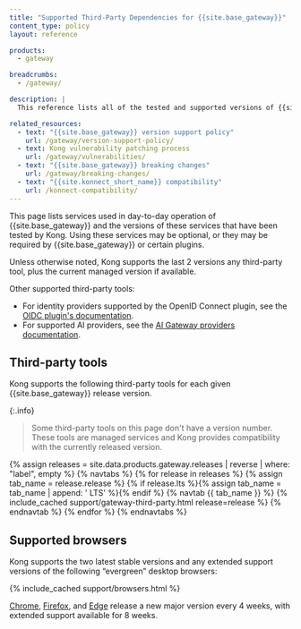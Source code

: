```yaml
---
title: "Supported Third-Party Dependencies for {{site.base_gateway}}"
content_type: policy
layout: reference

products:
  - gateway

breadcrumbs:
  - /gateway/

description: |
  This reference lists all of the tested and supported versions of {{site.base_gateway}}'s third-party dependencies.

related_resources:
  - text: "{{site.base_gateway}} version support policy"
    url: /gateway/version-support-policy/
  - text: Kong vulnerability patching process
    url: /gateway/vulnerabilities/
  - text: "{{site.base_gateway}} breaking changes"
    url: /gateway/breaking-changes/
  - text: "{{site.konnect_short_name}} compatibility"
    url: /konnect-compatibility/
---
```


This page lists services used in day-to-day operation of {{site.base_gateway}} and the versions of these services that have been tested by Kong.
Using these services may be optional, or they may be required by {{site.base_gateway}} or certain plugins.

Unless otherwise noted, Kong supports the last 2 versions any third-party tool, plus the current managed version if available.

Other supported third-party tools:
* For identity providers supported by the OpenID Connect plugin, see the [OIDC plugin's documentation](/plugins/openid-connect/#supported-identity-providers).
* For supported AI providers, see the [AI Gateway providers documentation](/ai-gateway/ai-providers/).

## Third-party tools

Kong supports the following third-party tools for each given {{site.base_gateway}} release version.

{:.info}
> Some third-party tools on this page don't have a version number. 
These tools are managed services and Kong provides compatibility with the currently released version.

{% assign releases = site.data.products.gateway.releases | reverse | where: "label", empty %}
{% navtabs %}
{% for release in releases %}
{% assign tab_name = release.release %}
{% if release.lts %}{% assign tab_name = tab_name | append: ' LTS' %}{% endif %}
{% navtab {{ tab_name }} %}
  {% include_cached support/gateway-third-party.html release=release %}
{% endnavtab %}
{% endfor %}
{% endnavtabs %}

## Supported browsers

Kong supports the two latest stable versions and any extended support versions of the following “evergreen” desktop browsers:

{% include_cached support/browsers.html %}

[Chrome](https://www.chromium.org/chrome-release-channels/), 
[Firefox](https://support.mozilla.org/en-US/kb/switch-to-firefox-extended-support-release-esr), and 
[Edge](https://blogs.windows.com/msedgedev/2021/07/15/opt-in-extended-stable-release-cycle/) release a new major version every 4 weeks, 
with extended support available for 8 weeks.